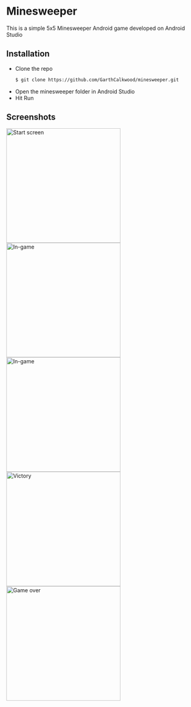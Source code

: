 # Minesweeper
This is a simple 5x5 Minesweeper Android game developed on Android Studio

## Installation
* Clone the repo
  ```bash
  $ git clone https://github.com/GarthCalkwood/minesweeper.git
  ```
* Open the minesweeper folder in Android Studio
* Hit Run

## Screenshots
<img src="https://i.imgur.com/5VzbZto.png" width=300 alt="Start screen">
<img src="https://i.imgur.com/MgjnKNH.png" width=300 alt="In-game">
<img src="https://i.imgur.com/7O5iF9v.png" width=300 alt="In-game">
<img src="https://i.imgur.com/5CE909U.png" width=300 alt="Victory">
<img src="https://i.imgur.com/BW1fAYS.png" width=300 alt="Game over">
